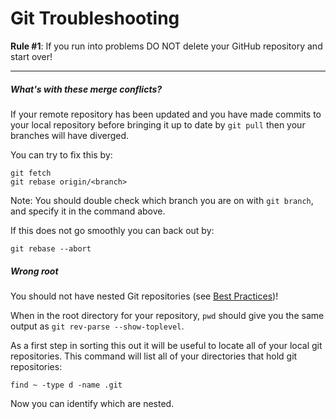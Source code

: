 Git Troubleshooting
===================

__Rule #1__: If you run into problems DO NOT delete your GitHub repository and start over!

---

##### What's with these merge conflicts?

If your remote repository has been updated and you have made commits to your local repository before bringing it up to date by `git pull` then your branches will have diverged.

You can try to fix this by:

    git fetch
    git rebase origin/<branch>

Note: You should double check which branch you are on with `git branch`, and specify it in the command above.

If this does not go smoothly you can back out by:

    git rebase --abort


##### Wrong root

You should not have nested Git repositories (see [Best Practices](Best-Practices))!

When in the root directory for your repository, `pwd` should give you the same output as `git rev-parse --show-toplevel`.

As a first step in sorting this out it will be useful to locate all of your local git repositories. This command will list all of your directories that hold git repositories:

    find ~ -type d -name .git

Now you can identify which are nested.
